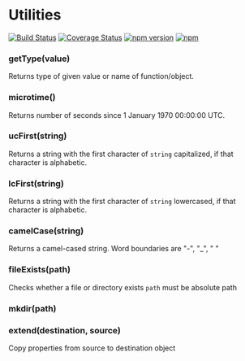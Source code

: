 # Utilities
[![Build Status](https://travis-ci.org/ponury-kostek/utls.svg)](https://travis-ci.org/ponury-kostek/utls)
[![Coverage Status](https://coveralls.io/repos/ponury-kostek/utls/badge.svg?branch=master&service=github)](https://coveralls.io/github/ponury-kostek/utls?branch=master)
[![npm version](https://badge.fury.io/js/utls.svg)](https://badge.fury.io/js/utls)
[![npm](https://img.shields.io/npm/dt/utls.svg)](https://www.npmjs.com/package/utls)
### getType(value)
Returns type of given value or name of function/object.
### microtime()
Returns number of seconds since 1 January 1970 00:00:00 UTC.
### ucFirst(string)
Returns a string with the first character of ```string``` capitalized, if that character is alphabetic.
### lcFirst(string)
Returns a string with the first character of ```string``` lowercased, if that character is alphabetic.
### camelCase(string)
Returns a camel-cased string. Word boundaries are "-", "_", " "
### fileExists(path)
Checks whether a file or directory exists
```path``` must be absolute path
### mkdir(path)
### extend(destination, source)
Copy properties from source to destination object
